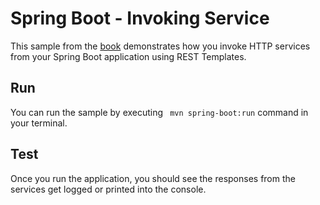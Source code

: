 

# Spring Boot - Invoking Service

This sample from the [book](https://www.apress.com/us/book/9781484238578) demonstrates how you invoke HTTP services from your Spring Boot application using REST Templates. 


## Run 
You can run the sample by executing `` mvn spring-boot:run`` command in your terminal.  


## Test 
Once you run the application, you should see the responses from the services get logged or printed into the console. 